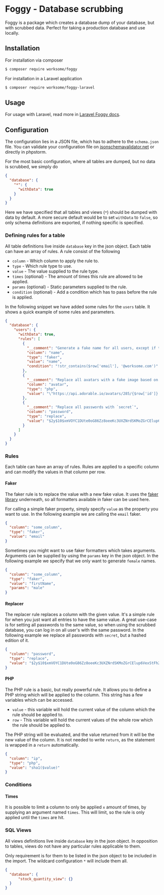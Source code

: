 # Foggy - Database scrubbing
Foggy is a package which creates a database dump of your database, but with scrubbed data.
Perfect for taking a production database and use locally.

## Installation
For installation via composer
````bash
$ composer require worksome/foggy
````

For installation in a Laravel application
```bash
$ composer require worksome/foggy-laravel
```

## Usage
For usage with Laravel, read more in [Laravel Foggy docs](https://github.com/worksome/foggy-laravel#usage).


## Configuration
The configuration lies in a JSON file, which has to adhere to the `schema.json` file.
You can validate your configuration file on [jsonschemavalidator.net](https://www.jsonschemavalidator.net/) or directly in phpstorm.

For the most basic configuration, where all tables are dumped, but no data is scrubbed, we simply do
```json
{
  "database": {
    "*": {
      "withData": true
    }
  }
}
```
Here we have specified that all tables and views (`*`) should be dumped with data by default.
A more secure default would be to set `withData` to `false`, so only schema definitions are exported, if nothing specific is specified.

### Defining rules for a table
All table definitions live inside `database` key in the json object.
Each table can have an array of rules. A rule consist of the following
- `column` - Which column to apply the rule to.
- `type` - Which rule type to use.
- `value` - The value supplied to the rule type.
- `times` (optional) - The amount of times this rule are allowed to be applied.
- `params` (optional) - Static parameters supplied to the rule.
- `condition` (optional) - Add a condition which has to pass before the rule is applied.

In the following snippet we have added some rules for the `users` table.
It shows a quick example of some rules and parameters.
```json
{
  "database": {
    "users": {
      "withData": true,
      "rules": [
        {
          "__comment": "Generate a fake name for all users, except if they are our own employees",
          "column": "name",
          "type": "faker",
          "value": "name",
          "condition": "!str_contains($row['email'], '@worksome.com')"
        },
        {
          "__comment": "Replace all avatars with a fake image based on their user id.",
          "column": "avatar",
          "type": "php",
          "value": "\"https://api.adorable.io/avatars/285/{$row['id']}.png\""
        },
        {
          "__comment": "Replace all passwords with `secret`",
          "column": "password",
          "type": "replace",
          "value": "$2y$10$xmVOYC1DUte0oG86Zz8oeeKc3UXZNrdSKMoZGrCElup6VexStFh22"
        }
      ]
    }
  }
}
```

### Rules
Each table can have an array of rules. Rules are applied to a specific column and can modify
the values in that column per row.

#### Faker
The faker rule is to replace the value with a new fake value.
It uses the [faker library](https://github.com/fzaninotto/Faker) underneath, so all formatters
available in faker can be used here.

For calling a simple faker property, simply specify `value` as the property you want to use.
In the following example we are calling the `email` faker.

```json
{
  "column": "some_column",
  "type": "faker",
  "value": "email"
}
```

Sometimes you might want to use faker formatters which takes arguments. Arguments can be
supplied by using the `params` key in the json object.
In the following example we specify that we only want to generate `female` names.

```json
{
  "column": "some_column",
  "type": "faker",
  "value": "firstName",
  "params": "male"
}
```

#### Replacer
The replacer rule replaces a column with the given value.
It's a simple rule for when you just want all entries to have the same value. A great use-case is for
setting all passwords to the same value, so when using the scrubbed database, you can log in on all user's
with the same password.
In the following example we replace all passwords with `secret`, but a hashed edition of it.

```json
{
  "column": "password",
  "type": "replace",
  "value": "$2y$10$xmVOYC1DUte0oG86Zz8oeeKc3UXZNrdSKMoZGrCElup6VexStFh22"
}
```

#### PHP
The PHP rule is a basic, but really powerful rule. It allows you to define a PHP string which will be applied
to the column.
This string has a few variables which can be accessed.
- `value` - this variable will hold the current value of the column which the rule should be applied to.
- `row` - This variable will hold the current values of the whole row which the rule should be applied to.

The PHP string will be evaluated, and the value returned from it will be the new value of the column. It is
not needed to write `return`, as the statement is wrapped in a `return` automatically.

```json
{
  "column": "ip",
  "type": "php",
  "value": "sha1($value)"
}
```

### Conditions

#### Times
It is possible to limit a column to only be applied `x` amount of times, by supplying an argument named
`times`. This will limit, so the rule is only applied until the `times` are hit.

### SQL Views
All views definitions live inside `database` key in the json object.
In opposition to tables, views do not have any particular rules applicable to them.

Only requirement is for them to be listed in the json object to be included in the import.
The wildcard configuration `*` will include them all.

```json
{
  "database": {
      "stock_quantity_view": {}
  }
}
```
